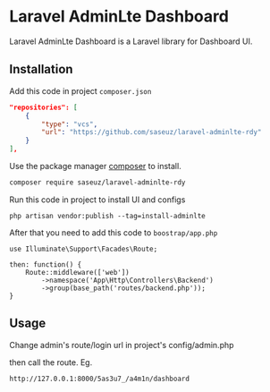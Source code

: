 # Laravel AdminLte Dashboard

Laravel AdminLte Dashboard is a Laravel library for Dashboard UI.

## Installation

Add this code in project `composer.json`
```json
"repositories": [
    {
        "type": "vcs",
        "url": "https://github.com/saseuz/laravel-adminlte-rdy"
    }
],
```

Use the package manager [composer](https://getcomposer.org/) to install.

```bash
composer require saseuz/laravel-adminlte-rdy
```

Run this code in project to install UI and configs
```
php artisan vendor:publish --tag=install-adminlte
```

After that you need to add this code to `boostrap/app.php`
```
use Illuminate\Support\Facades\Route;

then: function() {
    Route::middleware(['web'])
        ->namespace('App\Http\Controllers\Backend')
        ->group(base_path('routes/backend.php'));
}
```

## Usage

Change admin's route/login url in project's config/admin.php

then call the route. Eg.
```
http://127.0.0.1:8000/5as3u7_/a4m1n/dashboard
```
